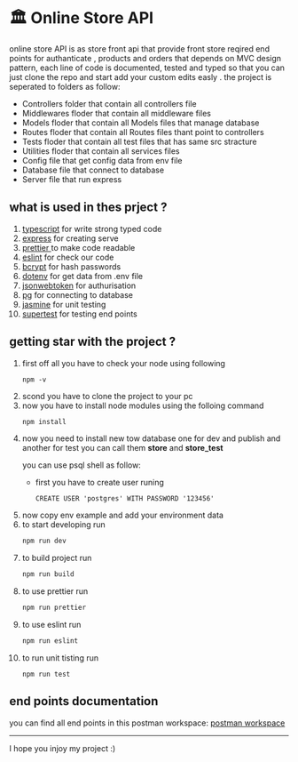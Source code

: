 <h1>🏛️ Online Store API</h1>
<p>
 online store API is as store front api that provide front store reqired end points for authanticate , products and orders that depends on MVC design pattern, each line of code is documented, tested and typed so that you can just clone the repo and start add your custom edits easly .
 the project is seperated to folders as follow:
 <ul>
  <li>Controllers folder that contain all controllers file</li>
  <li>Middlewares floder that contain all middleware files</li>
  <li>Models floder that contain all Models files that manage database</li>
  <li>Routes floder that contain all Routes files thant point to controllers</li>
  <li>Tests floder that contain all test files that has same src stracture</li>
  <li>Utilities floder that contain all services files</li>
  <li>Config file that get config data from env file</li>
  <li>Database file that connect to database</li>
  <li>Server file that run express</li>
 </ul>
</p>

<h2>what is used in thes prject ? </h2>
<ol>
 <li><a href="typescriptlang.org"> typescript</a> for write strong typed code </li>
 <li><a href="https://expressjs.com/">express</a> for creating serve</li>
 <li><a href="https://prettier.io/">prettier </a> to make code readable</li>
 <li><a href="https://eslint.org/">eslint</a> for check our code</li>
 <li><a href="https://www.npmjs.com/package/bcrypt">bcrypt</a> for hash passwords</li>
 <li><a href="https://www.npmjs.com/package/dotenv">dotenv</a> for get data from .env file</li>
 <li><a href="https://www.npmjs.com/package/jsonwebtoken">jsonwebtoken</a> for authurisation</li>
 <li><a href="https://www.npmjs.com/package/pg">pg</a> for connecting to database</li>
 <li><a href="https://jasmine.github.io/">jasmine</a> for unit testing</li>
 <li><a href="https://www.npmjs.com/package/supertest">supertest</a> for testing end points</li>
</ol>

<h2>getting star with the project ?</h2>
<ol>
 <li>
first off all you have to check your node using following

```command
npm -v
```
 </li>
 
  <li>
scond you have to clone the project to your pc

 </li>
 
 <li>
 now you have to install node modules using  the folloing command
  
  ```sh
  npm install
  ```
 </li>
 
 <li>
  now you need to install new tow database one for dev and publish and another for test you can call them <strong>store</strong> and <strong>store_test</strong>
  
  you can use psql shell as follow: 
  <ul>
   <li>
    first you have to create user runing
    
    
    CREATE USER 'postgres' WITH PASSWORD '123456'
    
   </li>
  </ul>
 </li>
 
  <li>
 now copy env example and add your environment data 
 </li>
 
 <li>
 to start developing run
  
```sh
npm run dev
```
 </li>
<li>
to build project run 
 
```sh
npm run build
```
 </li>
<li> 
 to use prettier run
 
```sh
npm run prettier
```
 </li>
<li>
to use eslint run
 
```sh
npm run eslint
```
 </li>
<li>
to run unit tisting run
 
```command
npm run test
```
  </li>

 </ol>
 
 <h2>end points documentation</h2>
 <p>you can find all end points in this postman workspace: <a href="https://www.postman.com/martian-robot-481018/workspace/online-store-api/collection/25069586-6433beeb-e9ee-4d66-9eb4-91603427b261?action=share&creator=25069586">postman workspace</a></p>
 
 <hr>
 
 <p>I hope you injoy my project :)</p>
